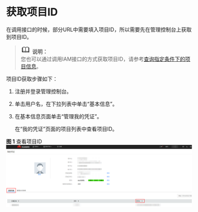 # 获取项目ID<a name="ZH-CN_TOPIC_0132758549"></a>

在调用接口的时候，部分URL中需要填入项目ID，所以需要先在管理控制台上获取到项目ID。

>![](public_sys-resources/icon-note.gif) **说明：**   
>您也可以通过调用IAM接口的方式获取项目ID，请参考[查询指定条件下的项目信息](https://support.huaweicloud.com/api-iam/zh-cn_topic_0057845625.html)。  

项目ID获取步骤如下：

1.  注册并登录管理控制台。
2.  单击用户名，在下拉列表中单击“基本信息”。
3.  在基本信息页面单击“管理我的凭证”。

    在“我的凭证”页面的项目列表中查看项目ID。


**图 1**  查看项目ID<a name="zh-cn_topic_0121673684_zh-cn_topic_0022240255_fig48412424201120"></a>  
![](figures/查看项目ID.png "查看项目ID")


